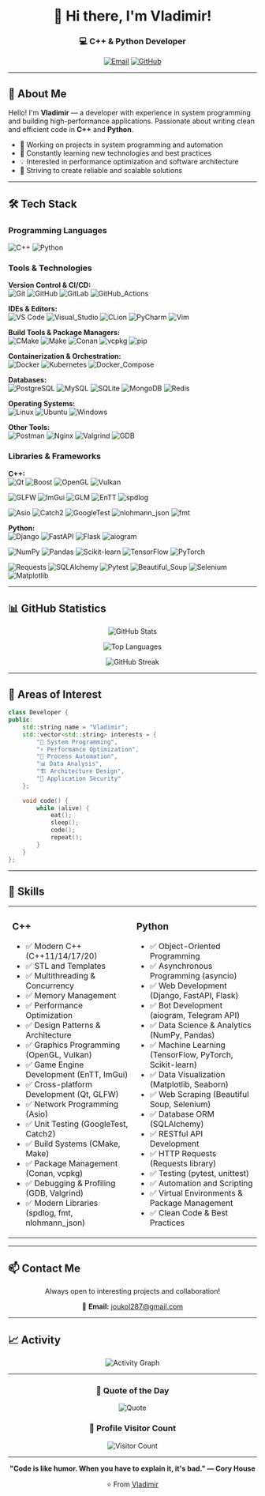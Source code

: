 <div align="center">
  
# 👋 Hi there, I'm Vladimir!

### 💻 C++ & Python Developer

[![Email](https://img.shields.io/badge/Email-joukol287%40gmail.com-red?style=for-the-badge&logo=gmail&logoColor=white)](mailto:joukol287@gmail.com)
[![GitHub](https://img.shields.io/badge/GitHub-Follow-181717?style=for-the-badge&logo=github&logoColor=white)](https://github.com/sile350)

</div>

---

## 🚀 About Me

Hello! I'm **Vladimir** — a developer with experience in system programming and building high-performance applications. Passionate about writing clean and efficient code in **C++** and **Python**.

- 🔭 Working on projects in system programming and automation
- 🌱 Constantly learning new technologies and best practices
- 💡 Interested in performance optimization and software architecture
- 🎯 Striving to create reliable and scalable solutions

---

## 🛠️ Tech Stack

### Programming Languages
![C++](https://img.shields.io/badge/C++-%2300599C.svg?style=for-the-badge&logo=c%2B%2B&logoColor=white)
![Python](https://img.shields.io/badge/Python-3776AB?style=for-the-badge&logo=python&logoColor=white)

### Tools & Technologies

**Version Control & CI/CD:**  
![Git](https://img.shields.io/badge/Git-F05032?style=for-the-badge&logo=git&logoColor=white)
![GitHub](https://img.shields.io/badge/GitHub-181717?style=for-the-badge&logo=github&logoColor=white)
![GitLab](https://img.shields.io/badge/GitLab-FCA121?style=for-the-badge&logo=gitlab&logoColor=white)
![GitHub_Actions](https://img.shields.io/badge/GitHub_Actions-2088FF?style=for-the-badge&logo=github-actions&logoColor=white)

**IDEs & Editors:**  
![VS Code](https://img.shields.io/badge/VS%20Code-007ACC?style=for-the-badge&logo=visual-studio-code&logoColor=white)
![Visual_Studio](https://img.shields.io/badge/Visual_Studio-5C2D91?style=for-the-badge&logo=visual-studio&logoColor=white)
![CLion](https://img.shields.io/badge/CLion-000000?style=for-the-badge&logo=clion&logoColor=white)
![PyCharm](https://img.shields.io/badge/PyCharm-000000?style=for-the-badge&logo=pycharm&logoColor=white)
![Vim](https://img.shields.io/badge/Vim-019733?style=for-the-badge&logo=vim&logoColor=white)

**Build Tools & Package Managers:**  
![CMake](https://img.shields.io/badge/CMake-064F8C?style=for-the-badge&logo=cmake&logoColor=white)
![Make](https://img.shields.io/badge/Make-427819?style=for-the-badge&logo=gnu&logoColor=white)
![Conan](https://img.shields.io/badge/Conan-6699CB?style=for-the-badge&logo=conan&logoColor=white)
![vcpkg](https://img.shields.io/badge/vcpkg-00599C?style=for-the-badge&logo=c%2B%2B&logoColor=white)
![pip](https://img.shields.io/badge/pip-3776AB?style=for-the-badge&logo=pypi&logoColor=white)

**Containerization & Orchestration:**  
![Docker](https://img.shields.io/badge/Docker-2496ED?style=for-the-badge&logo=docker&logoColor=white)
![Kubernetes](https://img.shields.io/badge/Kubernetes-326CE5?style=for-the-badge&logo=kubernetes&logoColor=white)
![Docker_Compose](https://img.shields.io/badge/Docker_Compose-2496ED?style=for-the-badge&logo=docker&logoColor=white)

**Databases:**  
![PostgreSQL](https://img.shields.io/badge/PostgreSQL-4169E1?style=for-the-badge&logo=postgresql&logoColor=white)
![MySQL](https://img.shields.io/badge/MySQL-4479A1?style=for-the-badge&logo=mysql&logoColor=white)
![SQLite](https://img.shields.io/badge/SQLite-003B57?style=for-the-badge&logo=sqlite&logoColor=white)
![MongoDB](https://img.shields.io/badge/MongoDB-47A248?style=for-the-badge&logo=mongodb&logoColor=white)
![Redis](https://img.shields.io/badge/Redis-DC382D?style=for-the-badge&logo=redis&logoColor=white)

**Operating Systems:**  
![Linux](https://img.shields.io/badge/Linux-FCC624?style=for-the-badge&logo=linux&logoColor=black)
![Ubuntu](https://img.shields.io/badge/Ubuntu-E95420?style=for-the-badge&logo=ubuntu&logoColor=white)
![Windows](https://img.shields.io/badge/Windows-0078D6?style=for-the-badge&logo=windows&logoColor=white)

**Other Tools:**  
![Postman](https://img.shields.io/badge/Postman-FF6C37?style=for-the-badge&logo=postman&logoColor=white)
![Nginx](https://img.shields.io/badge/Nginx-009639?style=for-the-badge&logo=nginx&logoColor=white)
![Valgrind](https://img.shields.io/badge/Valgrind-00599C?style=for-the-badge&logo=c%2B%2B&logoColor=white)
![GDB](https://img.shields.io/badge/GDB-00599C?style=for-the-badge&logo=gnu&logoColor=white)

### Libraries & Frameworks

**C++:**  
![Qt](https://img.shields.io/badge/Qt-41CD52?style=for-the-badge&logo=qt&logoColor=white)
![Boost](https://img.shields.io/badge/Boost-FF6C37?style=for-the-badge&logo=boost&logoColor=white)
![OpenGL](https://img.shields.io/badge/OpenGL-5586A4?style=for-the-badge&logo=opengl&logoColor=white)
![Vulkan](https://img.shields.io/badge/Vulkan-AC162C?style=for-the-badge&logo=vulkan&logoColor=white)

![GLFW](https://img.shields.io/badge/GLFW-3F76B3?style=for-the-badge&logo=c%2B%2B&logoColor=white)
![ImGui](https://img.shields.io/badge/ImGui-0C7DBB?style=for-the-badge&logo=c%2B%2B&logoColor=white)
![GLM](https://img.shields.io/badge/GLM-5C8BC5?style=for-the-badge&logo=c%2B%2B&logoColor=white)
![EnTT](https://img.shields.io/badge/EnTT-00599C?style=for-the-badge&logo=c%2B%2B&logoColor=white)
![spdlog](https://img.shields.io/badge/spdlog-FF6C37?style=for-the-badge&logo=c%2B%2B&logoColor=white)

![Asio](https://img.shields.io/badge/Asio-00599C?style=for-the-badge&logo=c%2B%2B&logoColor=white)
![Catch2](https://img.shields.io/badge/Catch2-00599C?style=for-the-badge&logo=c%2B%2B&logoColor=white)
![GoogleTest](https://img.shields.io/badge/GoogleTest-4285F4?style=for-the-badge&logo=google&logoColor=white)
![nlohmann_json](https://img.shields.io/badge/nlohmann_json-000000?style=for-the-badge&logo=json&logoColor=white)
![fmt](https://img.shields.io/badge/fmt-00ADD8?style=for-the-badge&logo=c%2B%2B&logoColor=white)

**Python:**  
![Django](https://img.shields.io/badge/Django-092E20?style=for-the-badge&logo=django&logoColor=white)
![FastAPI](https://img.shields.io/badge/FastAPI-009688?style=for-the-badge&logo=fastapi&logoColor=white)
![Flask](https://img.shields.io/badge/Flask-000000?style=for-the-badge&logo=flask&logoColor=white)
![aiogram](https://img.shields.io/badge/aiogram-2CA5E0?style=for-the-badge&logo=telegram&logoColor=white)

![NumPy](https://img.shields.io/badge/NumPy-013243?style=for-the-badge&logo=numpy&logoColor=white)
![Pandas](https://img.shields.io/badge/Pandas-150458?style=for-the-badge&logo=pandas&logoColor=white)
![Scikit-learn](https://img.shields.io/badge/Scikit--learn-F7931E?style=for-the-badge&logo=scikit-learn&logoColor=white)
![TensorFlow](https://img.shields.io/badge/TensorFlow-FF6F00?style=for-the-badge&logo=tensorflow&logoColor=white)
![PyTorch](https://img.shields.io/badge/PyTorch-EE4C2C?style=for-the-badge&logo=pytorch&logoColor=white)

![Requests](https://img.shields.io/badge/Requests-3776AB?style=for-the-badge&logo=python&logoColor=white)
![SQLAlchemy](https://img.shields.io/badge/SQLAlchemy-D71F00?style=for-the-badge&logo=sqlalchemy&logoColor=white)
![Pytest](https://img.shields.io/badge/Pytest-0A9EDC?style=for-the-badge&logo=pytest&logoColor=white)
![Beautiful_Soup](https://img.shields.io/badge/Beautiful_Soup-3776AB?style=for-the-badge&logo=python&logoColor=white)
![Selenium](https://img.shields.io/badge/Selenium-43B02A?style=for-the-badge&logo=selenium&logoColor=white)
![Matplotlib](https://img.shields.io/badge/Matplotlib-11557C?style=for-the-badge&logo=python&logoColor=white)

---

## 📊 GitHub Statistics

<div align="center">
  
![GitHub Stats](https://github-readme-stats.vercel.app/api?username=sile350&show_icons=true&theme=radical&hide_border=true&bg_color=0D1117&title_color=F85D7F&icon_color=F8D866)

![Top Languages](https://github-readme-stats.vercel.app/api/top-langs/?username=sile350&layout=compact&theme=radical&hide_border=true&bg_color=0D1117&title_color=F85D7F)

![GitHub Streak](https://github-readme-streak-stats.herokuapp.com/?user=sile350&theme=radical&hide_border=true&background=0D1117&stroke=F85D7F&ring=F85D7F&fire=F8D866&currStreakLabel=F8D866)

</div>

---

## 🎯 Areas of Interest

```cpp
class Developer {
public:
    std::string name = "Vladimir";
    std::vector<std::string> interests = {
        "🔧 System Programming",
        "⚡ Performance Optimization",
        "🤖 Process Automation",
        "📊 Data Analysis",
        "🏗️ Architecture Design",
        "🔐 Application Security"
    };
    
    void code() {
        while (alive) {
            eat();
            sleep();
            code();
            repeat();
        }
    }
};
```

---

## 💼 Skills

<table>
<tr>
<td valign="top" width="50%">

### C++
- ✅ Modern C++ (C++11/14/17/20)
- ✅ STL and Templates
- ✅ Multithreading & Concurrency
- ✅ Memory Management
- ✅ Performance Optimization
- ✅ Design Patterns & Architecture
- ✅ Graphics Programming (OpenGL, Vulkan)
- ✅ Game Engine Development (EnTT, ImGui)
- ✅ Cross-platform Development (Qt, GLFW)
- ✅ Network Programming (Asio)
- ✅ Unit Testing (GoogleTest, Catch2)
- ✅ Build Systems (CMake, Make)
- ✅ Package Management (Conan, vcpkg)
- ✅ Debugging & Profiling (GDB, Valgrind)
- ✅ Modern Libraries (spdlog, fmt, nlohmann_json)

</td>
<td valign="top" width="50%">

### Python
- ✅ Object-Oriented Programming
- ✅ Asynchronous Programming (asyncio)
- ✅ Web Development (Django, FastAPI, Flask)
- ✅ Bot Development (aiogram, Telegram API)
- ✅ Data Science & Analytics (NumPy, Pandas)
- ✅ Machine Learning (TensorFlow, PyTorch, Scikit-learn)
- ✅ Data Visualization (Matplotlib, Seaborn)
- ✅ Web Scraping (Beautiful Soup, Selenium)
- ✅ Database ORM (SQLAlchemy)
- ✅ RESTful API Development
- ✅ HTTP Requests (Requests library)
- ✅ Testing (pytest, unittest)
- ✅ Automation and Scripting
- ✅ Virtual Environments & Package Management
- ✅ Clean Code & Best Practices

</td>
</tr>
</table>

---

## 📫 Contact Me

<div align="center">

Always open to interesting projects and collaboration!

📧 **Email:** [joukol287@gmail.com](mailto:joukol287@gmail.com)

</div>

---

## 📈 Activity

<div align="center">

![Activity Graph](https://github-readme-activity-graph.vercel.app/graph?username=sile350&theme=github-compact&hide_border=true&bg_color=0D1117&color=F85D7F&line=F8D866&point=FFFFFF)

</div>

---

<div align="center">

### 💭 Quote of the Day

![Quote](https://quotes-github-readme.vercel.app/api?type=horizontal&theme=radical)

### 👀 Profile Visitor Count

![Visitor Count](https://profile-counter.glitch.me/sile350/count.svg)

---

**"Code is like humor. When you have to explain it, it's bad." — Cory House**

⭐️ From [Vladimir](https://github.com/sile350)

</div>
